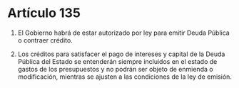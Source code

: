 # Artículo 135

1. El Gobierno habrá de estar autorizado por ley para emitir Deuda Pública o contraer crédito.

2. Los créditos para satisfacer el pago de intereses y capital de la Deuda Pública del Estado se entenderán siempre incluidos en el estado de gastos de los presupuestos y no podrán ser objeto de enmienda o modificación, mientras se ajusten a las condiciones de la ley de emisión.
